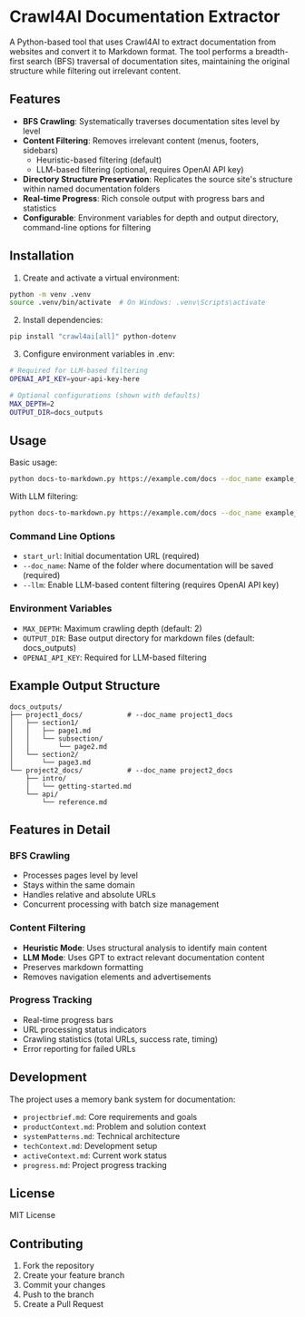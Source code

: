 # Crawl4AI Documentation Extractor

A Python-based tool that uses Crawl4AI to extract documentation from websites and convert it to Markdown format. The tool performs a breadth-first search (BFS) traversal of documentation sites, maintaining the original structure while filtering out irrelevant content.

## Features

- **BFS Crawling**: Systematically traverses documentation sites level by level
- **Content Filtering**: Removes irrelevant content (menus, footers, sidebars)
  - Heuristic-based filtering (default)
  - LLM-based filtering (optional, requires OpenAI API key)
- **Directory Structure Preservation**: Replicates the source site's structure within named documentation folders
- **Real-time Progress**: Rich console output with progress bars and statistics
- **Configurable**: Environment variables for depth and output directory, command-line options for filtering

## Installation

1. Create and activate a virtual environment:
```bash
python -m venv .venv
source .venv/bin/activate  # On Windows: .venv\Scripts\activate
```

2. Install dependencies:
```bash
pip install "crawl4ai[all]" python-dotenv
```

3. Configure environment variables in .env:
```bash
# Required for LLM-based filtering
OPENAI_API_KEY=your-api-key-here

# Optional configurations (shown with defaults)
MAX_DEPTH=2
OUTPUT_DIR=docs_outputs
```

## Usage

Basic usage:
```bash
python docs-to-markdown.py https://example.com/docs --doc_name example_docs
```

With LLM filtering:
```bash
python docs-to-markdown.py https://example.com/docs --doc_name example_docs --llm
```

### Command Line Options

- `start_url`: Initial documentation URL (required)
- `--doc_name`: Name of the folder where documentation will be saved (required)
- `--llm`: Enable LLM-based content filtering (requires OpenAI API key)

### Environment Variables

- `MAX_DEPTH`: Maximum crawling depth (default: 2)
- `OUTPUT_DIR`: Base output directory for markdown files (default: docs_outputs)
- `OPENAI_API_KEY`: Required for LLM-based filtering

## Example Output Structure

```
docs_outputs/
├── project1_docs/           # --doc_name project1_docs
│   ├── section1/
│   │   ├── page1.md
│   │   └── subsection/
│   │       └── page2.md
│   └── section2/
│       └── page3.md
└── project2_docs/           # --doc_name project2_docs
    ├── intro/
    │   └── getting-started.md
    └── api/
        └── reference.md
```

## Features in Detail

### BFS Crawling
- Processes pages level by level
- Stays within the same domain
- Handles relative and absolute URLs
- Concurrent processing with batch size management

### Content Filtering
- **Heuristic Mode**: Uses structural analysis to identify main content
- **LLM Mode**: Uses GPT to extract relevant documentation content
- Preserves markdown formatting
- Removes navigation elements and advertisements

### Progress Tracking
- Real-time progress bars
- URL processing status indicators
- Crawling statistics (total URLs, success rate, timing)
- Error reporting for failed URLs

## Development

The project uses a memory bank system for documentation:

- `projectbrief.md`: Core requirements and goals
- `productContext.md`: Problem and solution context
- `systemPatterns.md`: Technical architecture
- `techContext.md`: Development setup
- `activeContext.md`: Current work status
- `progress.md`: Project progress tracking

## License

MIT License

## Contributing

1. Fork the repository
2. Create your feature branch
3. Commit your changes
4. Push to the branch
5. Create a Pull Request
